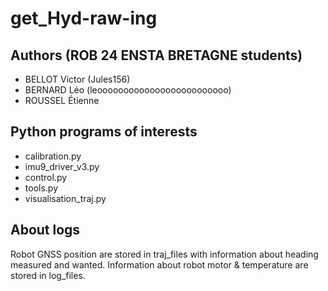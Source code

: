 # get_Hyd-raw-ing

## Authors (ROB 24 ENSTA BRETAGNE students)

- BELLOT Victor (Jules156)
- BERNARD Léo (leooooooooooooooooooooooooo)
- ROUSSEL Étienne

## Python programs of interests

- calibration.py
- imu9_driver_v3.py
- control.py
- tools.py
- visualisation_traj.py

## About logs

Robot GNSS position are stored in traj_files with information about heading measured and wanted.
Information about robot motor & temperature are stored in log_files.
